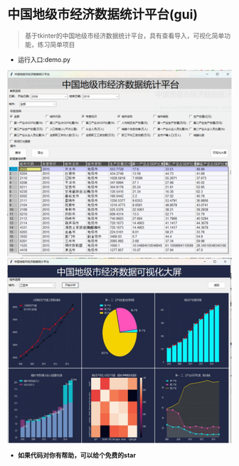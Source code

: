 # 中国地级市经济数据统计平台(gui)
> 基于tkinter的中国地级市经济数据统计平台，具有查看导入，可视化简单功能，练习简单项目

- 运行入口:demo.py

![img.png](./images/img.png)
![img_1.png](./images/img_1.png)
- __如果代码对你有帮助，可以给个免费的star__
